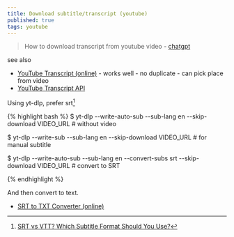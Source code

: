 ```yaml
---
title: Download subtitle/transcript (youtube)
published: true
tags: youtube
---
```

> How to download transcript from youtube video - [chatgpt](https://chatgpt.com/share/6783ce5a-74ec-800d-8d80-07957370e86b)

see also
- [YouTube Transcript (online)](https://youtubetranscript.com/) - works well - no duplicate - can pick place from video
- [YouTube Transcript API ](https://github.com/jdepoix/youtube-transcript-api?tab=readme-ov-file#---youtube-transcript-api-)

Using yt-dlp, prefer srt[^1]

{% highlight bash %}
$ yt-dlp --write-auto-sub --sub-lang en --skip-download VIDEO_URL    # without video

$ yt-dlp --write-sub --sub-lang en --skip-download VIDEO_URL         # for manual subtitle

$ yt-dlp --write-auto-sub --sub-lang en --convert-subs srt --skip-download VIDEO_URL    # convert  to SRT

{% endhighlight %}

And then convert to text.
- [SRT to TXT Converter (online)](https://converts.me/tools/conversion/subtitle/srt-to-txt)

[^1]: [SRT vs VTT? Which Subtitle Format Should You Use?](https://www.getsubly.com/post/srt-vtt)

